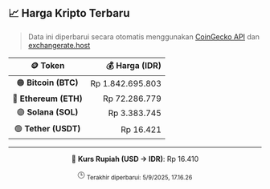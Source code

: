 

<!-- HARGA_KRIPTO -->
## 📈 Harga Kripto Terbaru

> Data ini diperbarui secara otomatis menggunakan [CoinGecko API](https://www.coingecko.com/) dan [exchangerate.host](https://exchangerate.host/)

<div align="center">

| 🪙 Token | 💰 Harga (IDR) |
|:------:|---------------:|
| 🟠 **Bitcoin (BTC)**   | Rp 1.842.695.803 |
| 🔵 **Ethereum (ETH)**  | Rp 72.286.779 |
| 🟣 **Solana (SOL)**    | Rp 3.383.745 |
| 🟢 **Tether (USDT)**   | Rp 16.421 |

---

💱 **Kurs Rupiah (USD → IDR)**: Rp 16.410

🕒 <sub>Terakhir diperbarui: 5/9/2025, 17.16.26</sub>

</div>
<!-- /HARGA_KRIPTO -->
